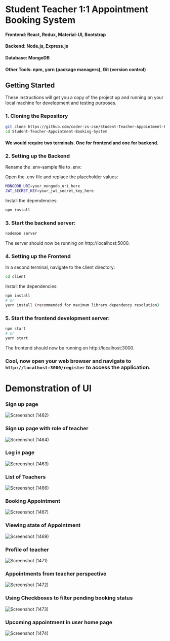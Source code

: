 # Student Teacher 1:1 Appointment Booking System

#### Frontend: React, Redux, Material-UI, Bootstrap

#### Backend: Node.js, Express.js

#### Database: MongoDB

#### Other Tools: npm, yarn (package managers), Git (version control)


## Getting Started

These instructions will get you a copy of the project up and running on your local machine for development and testing purposes.

### 1. Cloning the Repository

```bash
git clone https://github.com/coder-zs-cse/Student-Teacher-Appointment-Booking-System.git
cd Student-Teacher-Appointment-Booking-System
```

#### We would require two terminals. One for frontend and one for backend.

### 2. Setting up the Backend


Rename the .env-sample file to .env:

Open the .env file and replace the placeholder values:
```bash
MONGODB_URI=your_mongodb_uri_here
JWT_SECRET_KEY=your_jwt_secret_key_here
```
Install the dependencies:
```bash
npm install
```

### 3. Start the backend server:
```bash
nodemon server
```
The server should now be running on http://localhost:5000.

### 4. Setting up the Frontend
In a second terminal, navigate to the client directory:
```bash
cd client
```

Install the dependencies:
```bash
npm install
# or
yarn install (recommended for maximum library dependency resolution)
```

### 5. Start the frontend development server:
```bash
npm start
# or
yarn start
```
The frontend should now be running on http://localhost:3000.

### Cool, now open your web browser and navigate to `http://localhost:3000/register` to access the application.



# Demonstration of UI
### Sign up page 
![Screenshot (1462)](https://github.com/coder-zs-cse/Student-Teacher-Appointment-Booking-System/assets/75170293/b43cec15-cbbc-4011-91a2-4da9e5b5b6d3)
### Sign up page with role of teacher
![Screenshot (1464)](https://github.com/coder-zs-cse/Student-Teacher-Appointment-Booking-System/assets/75170293/b4c3d000-2c48-4615-b9d7-881d0d02263f)
### Log in page
![Screenshot (1463)](https://github.com/coder-zs-cse/Student-Teacher-Appointment-Booking-System/assets/75170293/ac883594-5725-4739-8fe6-8ecea0d69fd2)
### List of Teachers
![Screenshot (1466)](https://github.com/coder-zs-cse/Student-Teacher-Appointment-Booking-System/assets/75170293/f2a82974-1fd6-4b01-9353-2f776959e063)
### Booking Appointment
![Screenshot (1467)](https://github.com/coder-zs-cse/Student-Teacher-Appointment-Booking-System/assets/75170293/173efd16-75c2-4537-9975-4427c0ec4e23)
### Viewing state of Appointment
![Screenshot (1469)](https://github.com/coder-zs-cse/Student-Teacher-Appointment-Booking-System/assets/75170293/83d071e4-9d97-45f0-83ba-d2136cf54dee)
### Profile of teacher
![Screenshot (1471)](https://github.com/coder-zs-cse/Student-Teacher-Appointment-Booking-System/assets/75170293/96fcff13-c65d-498b-a3bd-30c4fd433bf8)
### Appointments from teacher perspective
![Screenshot (1472)](https://github.com/coder-zs-cse/Student-Teacher-Appointment-Booking-System/assets/75170293/71899ac0-e8dd-4cf2-bfc4-751504826a8f)
### Using Checkboxes to filter pending booking status 
![Screenshot (1473)](https://github.com/coder-zs-cse/Student-Teacher-Appointment-Booking-System/assets/75170293/1ce33dfd-c282-4fb7-9309-9358e2c4b146)
### Upcoming appointment in user home page
![Screenshot (1474)](https://github.com/coder-zs-cse/Student-Teacher-Appointment-Booking-System/assets/75170293/c0a75d35-a6bd-484b-b327-ba14b5518c89)


